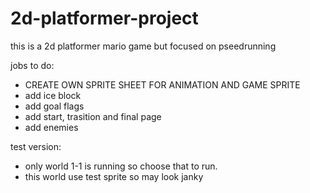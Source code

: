 # 2d-platformer-project
this is a 2d platformer mario game but focused on pseedrunning

jobs to do:
- CREATE OWN SPRITE SHEET FOR ANIMATION AND GAME SPRITE
- add ice block
- add goal flags 
- add start, trasition and final page
- add enemies


test version:
- only world 1-1 is running so choose that to run.
- this world use test sprite so may look janky

